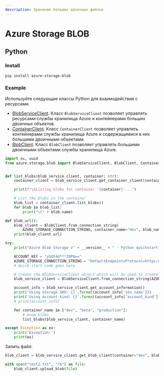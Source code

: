 ```yaml
---
description: Хранение больших двоичных файлов
---
```


# Azure Storage BLOB

## Python

### Install

```
pip install azure-storage-blob
```

### Example

Используйте следующие классы Python для взаимодействия с ресурсами.

* [BlobServiceClient](https://docs.microsoft.com/ru-ru/python/api/azure-storage-blob/azure.storage.blob.blobserviceclient). Класс `BlobServiceClient` позволяет управлять ресурсами службы хранилища Azure и контейнерами больших двоичных объектов.
* [ContainerClient](https://docs.microsoft.com/ru-ru/python/api/azure-storage-blob/azure.storage.blob.containerclient). Класс `ContainerClient` позволяет управлять контейнерами службы хранилища Azure и содержащимися в них большими двоичными объектами.
* [BlobClient](https://docs.microsoft.com/ru-ru/python/api/azure-storage-blob/azure.storage.blob.blobclient). Класс `BlobClient` позволяет управлять большими двоичными объектами службы хранилища Azure.

```python
import os, uuid
from azure.storage.blob import BlobServiceClient, BlobClient, ContainerClient, __version__


def list_blobs(blob_service_client, container: str):
    container_client = blob_service_client.get_container_client(container)

    print(f"\nListing blobs for container '{container}'...")

    # List the blobs in the container
    blob_list = container_client.list_blobs()
    for blob in blob_list:
        print("\t" + blob.name)

def blob_url():
    blob_client = BlobClient.from_connection_string(
        AZURE_STORAGE_CONNECTION_STRING, container_name="dev", blob_name="test.txt")
    print(blob_client.url)

try:
    print("Azure Blob Storage v" + __version__ + " - Python quickstart sample")

    ACCOUNT_KEY = "ySUF4d***29PA=="
    AZURE_STORAGE_CONNECTION_STRING = "DefaultEndpointsProtocol=https;AccountName=someaccountname;AccountKey=ySUF4d***29PA==;EndpointSuffix=core.windows.net"
    # Quick start code goes here

    # Create the BlobServiceClient object which will be used to create a container client
    blob_service_client = BlobServiceClient.from_connection_string(AZURE_STORAGE_CONNECTION_STRING)

    account_info = blob_service_client.get_account_information()
    print('Using Storage SKU: {}'.format(account_info['sku_name']))
    print('Using Account kind: {}'.format(account_info['account_kind']))
    # print(account_info)

    for container_name in ["dev", "beta", "production"]:
        # enum blobs
        list_blobs(blob_service_client, container_name)

except Exception as ex:
    print('Exception:')
    print(ex)
```

Залить файл:

```python
blob_client = blob_service_client.get_blob_client(container="dev", blob="test.txt")

with open("test2.txt", "rb") as file:
    blob_client.upload_blob(file)
```
